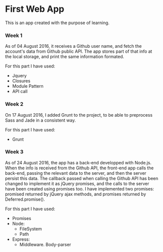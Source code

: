 # First Web App

This is an app created with the purpose of learning.

### Week 1

As of 04 August 2016, it receives a Github user name, and fetch the account's data from Github public API. The app stores part of that info at the local storage, and print the same information formated.

For this part I have used:  
* Jquery
* Closures
* Module Pattern
* API call

### Week 2

On 17 August 2016, I added Grunt to the project, to be able to preprocess Sass and Jade in a consistent way.

For this part I have used:  
* Grunt

### Week 3

As of 24 August 2016, the app has a back-end developped with Node.js. When the info is received from the Github API, the front-end app calls the back-end, passing the relevant data to the server, and then the server persist this data. The callback passed when calling the Github API has been changed to implement it as jQuery promises, and the calls to the server have been created using promises too. I have implemented two promises: promised returned by jQuery ajax methods, and promises returned by Deferred.promise().

For this part I have used:  
* Promises
* Node:
  * FileSystem
  * Path
* Express:
  * Middleware. Body-parser
